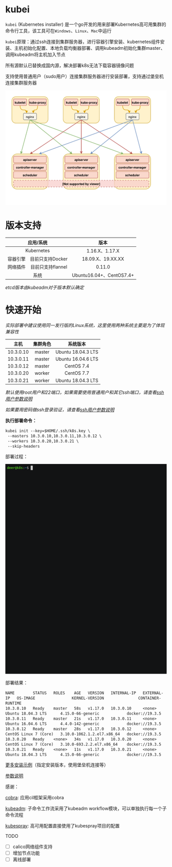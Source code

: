 # kubei

`kubei` (Kubernetes installer) 是一个go开发的用来部署Kubernetes高可用集群的命令行工具，该工具可在`Windows`、`Linux`、`Mac`中运行

`kubei`原理：通过ssh连接到集群服务器，进行容器引擎安装、kubernetes组件安装、主机初始化配置、本地负载均衡器部署、调用kubeadm初始化集群master、调用kubeadm将主机加入节点

所有源默认已替换成国内源，解决部署k8s无法下载容器镜像问题

支持使用普通用户（sudo用户）连接集群服务器进行安装部署，支持通过堡垒机连接集群服务器  

![k8s-ha](./docs/images/kube-ha.svg)

# 版本支持

<table>
    <thead>
        <tr>
            <th align="center" colspan="2">应用/系统</th>
            <th align="center">版本</thalign="center">
        </tr>
    </thead>
    <tbody>
        <tr>
            <td align="center" colspan="2">Kubernetes</td>
            <td align="center">1.16.X、1.17.X</td>
        </tr>
        <tr>
            <td align="center">容器引擎</td>
            <td align="center">目前只支持Docker</td>
            <td align="center">18.09.X、19.XX.XX</td>
        </tr>
        <tr>
            <td align="center">网络插件</td>
            <td align="center">目前只支持flannel</td>
            <td align="center">0.11.0</td>
        </tr>
        <tr>
            <td align="center" colspan="2">系统</td>
            <td align="center">Ubuntu16.04+、CentOS7.4+</td>
        </tr>
    </tbody>
</table>

*etcd版本由kubeadm对于版本默认确定*



# 快速开始

*实际部署中建议使用同一发行版的Linux系统，这里使用两种系统主要是为了体现兼容性*

|   主机    | 集群角色 |      系统版本      |
| :-------: | :------: | :----------------: |
| 10.3.0.10 |  master  | Ubuntu 18.04.3 LTS |
| 10.3.0.11 |  master  | Ubuntu 16.04.6 LTS |
| 10.3.0.12 |  master  |     CentOS 7.4     |
| 10.3.0.20 |  worker  |     CentOS 7.7     |
| 10.3.0.21 |  worker  | Ubuntu 18.04.3 LTS |

*默认使用root用户和22端口，如果需要使用普通用户和其它ssh端口，请查看[ssh用户参数说明](./docs/flags.md)*

*如果要用密码做ssh登录验证，请查看[ssh用户参数说明](./docs/flags.md)*

**执行部署命令：**

```
kubei init --key=$HOME/.ssh/k8s.key \
 --masters 10.3.0.10,10.3.0.11,10.3.0.12 \
 --workers 10.3.0.20,10.3.0.21 \
 --skip-headers
```

部署过程：

![k8s-ha](./docs/images/init.gif)

部署结果：

```
NAME        STATUS   ROLES    AGE   VERSION   INTERNAL-IP   EXTERNAL-IP   OS-IMAGE                KERNEL-VERSION               CONTAINER-RUNTIME
10.3.0.10   Ready    master   58s   v1.17.0   10.3.0.10     <none>        Ubuntu 18.04.3 LTS      4.15.0-66-generic            docker://19.3.5
10.3.0.11   Ready    master   21s   v1.17.0   10.3.0.11     <none>        Ubuntu 16.04.6 LTS      4.4.0-142-generic            docker://19.3.5
10.3.0.12   Ready    master   28s   v1.17.0   10.3.0.12     <none>        CentOS Linux 7 (Core)   3.10.0-1062.1.2.el7.x86_64   docker://19.3.5
10.3.0.20   Ready    <none>   34s   v1.17.0   10.3.0.20     <none>        CentOS Linux 7 (Core)   3.10.0-693.2.2.el7.x86_64    docker://19.3.5
10.3.0.21   Ready    <none>   11s   v1.17.0   10.3.0.21     <none>        Ubuntu 18.04.3 LTS      4.15.0-66-generic            docker://19.3.5
```



[更多安装示例](./docs/example.md)（指定安装版本，使用堡垒机连接等）

[参数说明](./docs/flags.md)



感谢：

[cobra](github.com/spf13/cobra): 应用cil框架采用cobra

[kubeadm](<https://github.com/kubernetes/kubernetes/blob/master/cmd/kubeadm/app/cmd/phases/workflow/doc.go>): 子命令工作流采用了kubeadm workflow模块，可以单独执行每一个子命令流程

[kubespray](https://github.com/kubernetes-sigs/kubespray/blob/master/docs/ha-mode.md): 高可用配置直接使用了kubespray项目的配置



TODO

- [ ] calico网络组件支持
- [ ] 增加节点功能
- [ ] 离线部署